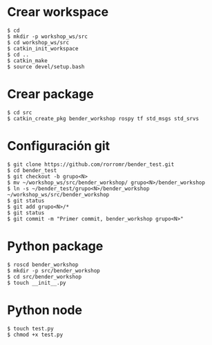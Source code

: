 # Crear workspace
```
$ cd
$ mkdir -p workshop_ws/src
$ cd workshop_ws/src
$ catkin_init_workspace
$ cd ..
$ catkin_make
$ source devel/setup.bash
```

# Crear package
```
$ cd src
$ catkin_create_pkg bender_workshop rospy tf std_msgs std_srvs
```

# Configuración git
```
$ git clone https://github.com/rorromr/bender_test.git
$ cd bender_test
$ git checkout -b grupo<N>
$ mv ~/workshop_ws/src/bender_workshop/ grupo<N>/bender_workshop
$ ln -s ~/bender_test/grupo<N>/bender_workshop ~/workshop_ws/src/bender_workshop
$ git status
$ git add grupo<N>/*
$ git status
$ git commit -m "Primer commit, bender_workshop grupo<N>"
```

# Python package
```
$ roscd bender_workshop
$ mkdir -p src/bender_workshop
$ cd src/bender_workshop
$ touch __init__.py
```

# Python node
```
$ touch test.py
$ chmod +x test.py
```

